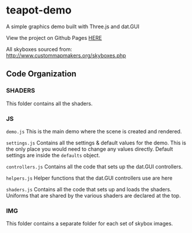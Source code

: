 # teapot-demo
A simple graphics demo built with Three.js and dat.GUI

View the project on Github Pages [HERE](https://knvsl.github.io/teapot-demo/)

All skyboxes sourced from: http://www.custommapmakers.org/skyboxes.php

## Code Organization

### SHADERS
This folder contains all the shaders.

### JS

`demo.js` This is the main demo where the scene is created and rendered.

`settings.js` Contains all the settings & default values for the demo. This is the only place you would need to change any values directly. Default settings are inside the `defaults` object.

`controllers.js` Contains all the code that sets up the dat.GUI controllers. 

`helpers.js` Helper functions that the dat.GUI controllers use are here

`shaders.js` Contains all the code that sets up and loads the shaders. Uniforms that are shared by the various shaders are declared at the top.

### IMG
This folder contains a separate folder for each set of skybox images. 
